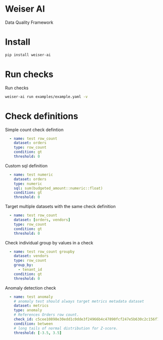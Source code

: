 # Weiser AI

Data Quality Framework

# Install

```sh
pip install weiser-ai
```

# Run checks

Run checks 

```sh
weiser-ai run examples/example.yaml -v
```


# Check definitions

Simple count check defintion

```yaml
  - name: test row_count
    dataset: orders
    type: row_count
    condition: gt
    threshold: 0
```


Custom sql definition

```yaml
  - name: test numeric
    dataset: orders
    type: numeric
    sql: sum(budgeted_amount::numeric::float)
    condition: gt
    threshold: 0
```

Target multiple datasets with the same check definition

```yaml
  - name: test row_count
    dataset: [orders, vendors]
    type: row_count
    condition: gt
    threshold: 0
```

Check individual group by values in a check

```yaml
  - name: test row_count groupby
    dataset: vendors
    type: row_count
    group_by:
      - tenant_id
    condition: gt
    threshold: 0
```

Anomaly detection check

```yaml
  - name: test anomaly
    # anomaly test should always target metrics metadata dataset
    dataset: metrics
    type: anomaly
    # References Orders row count.
    check_id: c5cee10898e30edd1c0dde3f24966b4c47890fcf247e5b630c2c156f7ac7ba22
    condition: between
    # long tails of normal distribution for Z-score.
    threshold: [-3.5, 3.5]
```